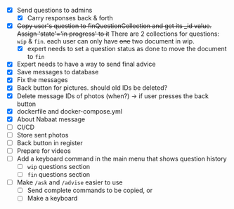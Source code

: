 - [x] Send questions to admins 
  - [x] Carry responses back & forth  
- [x] <s>Copy user's question to finQuestionCollection and get its _id value. Assign 'state'='in progress' to it</s> There are 2 collections for questions: `wip` & `fin`. each user can only have <s>one</s> two document in wip. 
  - [x] expert needs to set a question status as done to move the document to `fin`
- [x] Expert needs to have a way to send final advice 
- [x] Save messages to database
- [x] Fix the messages  
- [x] Back button for pictures. should old IDs be deleted?  
- [x] Delete message IDs of photos (when?) -> if user presses the back button
- [x] dockerfile and docker-compose.yml
- [x] About Nabaat message
- [ ] CI/CD
- [ ] Store sent photos
- [ ] Back button in register
- [ ] Prepare for videos
- [ ] Add a keyboard command in the main menu that shows question history
  - [ ] `wip` questions section
  - [ ] `fin` questions section
- [ ] Make `/ask` and `/advise` easier to use
  - [ ] Send complete commands to be copied, or
  - [ ] Make a keyboard  